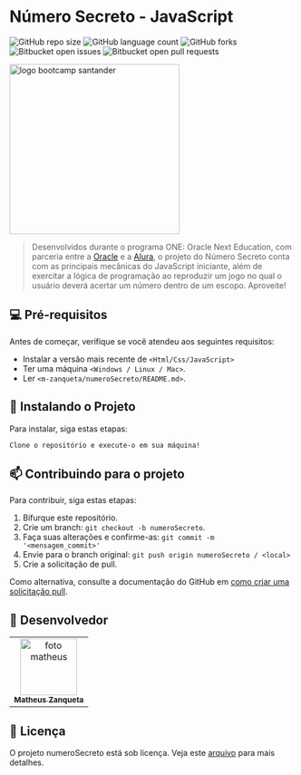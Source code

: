 # Número Secreto - JavaScript

![GitHub repo size](https://img.shields.io/github/repo-size/m-zanqueta/numeroSecreto?style=for-the-badge)
![GitHub language count](https://img.shields.io/github/languages/count/m-zanqueta/numeroSecreto?style=for-the-badge)
![GitHub forks](https://img.shields.io/github/forks/m-zanqueta/numeroSecreto?style=for-the-badge)
![Bitbucket open issues](https://img.shields.io/bitbucket/issues/m-zanqueta/numeroSecreto?style=for-the-badge)
![Bitbucket open pull requests](https://img.shields.io/bitbucket/pr-raw/m-zanqueta/numeroSecreto?style=for-the-badge)


<img src="https://github.com/user-attachments/assets/4bc7ac8e-68d5-4a87-a9a6-4e3855ffecb6" width="300px;" alt="logo bootcamp santander"/><br>


> Desenvolvidos durante o programa ONE: Oracle Next Education, com parceria entre a 
> <a href="https://www.linkedin.com/company/oracle/posts/?feedView=all">Oracle</a> e a <a href="https://www.linkedin.com/school/aluracursos/posts/?feedView=all">Alura</a>, o projeto
> do Número Secreto conta com as principais mecânicas do JavaScript iniciante, além de exercitar a lógica de programação ao reproduzir um jogo no qual o usuário deverá acertar um número
> dentro de um escopo.
> Aproveite!

## 💻 Pré-requisitos

Antes de começar, verifique se você atendeu aos seguintes requisitos:

- Instalar a versão mais recente de `<Html/Css/JavaScript>`
- Ter uma máquina `<Windows / Linux / Mac>`.
- Ler `<m-zanqueta/numeroSecreto/README.md>`.

## 🚀 Instalando o Projeto

Para instalar, siga estas etapas:

```
Clone o repositório e execute-o em sua máquina!
```

## 📫 Contribuindo para o projeto

Para contribuir, siga estas etapas:

1. Bifurque este repositório.
2. Crie um branch: `git checkout -b numeroSecreto`.
3. Faça suas alterações e confirme-as: `git commit -m '<mensagem_commit>'`
4. Envie para o branch original: `git push origin numeroSecreto / <local>`
5. Crie a solicitação de pull.

Como alternativa, consulte a documentação do GitHub em [como criar uma solicitação pull](https://help.github.com/en/github/collaborating-with-issues-and-pull-requests/creating-a-pull-request).

## 🤝 Desenvolvedor

<table>
  <tr>
    <td align="center">
      <a href="https://github.com/m-zanqueta" title="link matheus">
        <img src="https://avatars.githubusercontent.com/u/164265012?v=4" width="100px;" alt="foto matheus"/><br>
        <sub>
          <b>Matheus Zanqueta</b>
        </sub>
      </a>
    </td>
  </tr>
</table>


## 📝 Licença

O projeto numeroSecreto está sob licença. Veja este [arquivo](LICENSE.md) para mais detalhes. 
